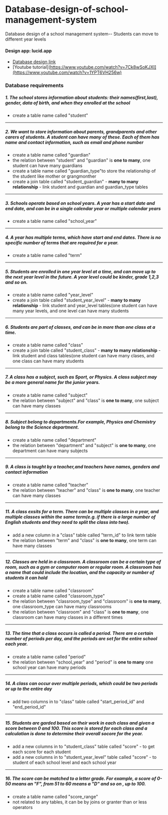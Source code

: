# Database-design-of-school-management-system
Database design of a school management system-- Students can move to different year levels


#### Design app: **lucid.app**
- [Database design link](https://lucid.app/lucidchart/4a6e4e9a-f762-4ad0-8e10-a650465b0713/edit?beaconFlowId=0BDBC2A396664A3C&page=0_0&invitationId=inv_b1a1a729-c7da-4eab-865f-ccd5780a418b#)
- [Youtube tutorial](https://www.youtube.com/watch?v=7Ck8wSoKJXI](https://www.youtube.com/watch?v=1YPT6VH256w)

### Database requirements

##### 1. The school stores information about students: their names(first,last), gender, data of birth, and when they enrolled at the school
- create a table name called "student"
---


##### 2. We want to store information about parents, grandparents and other carers of students. A student can have many of these. Each of them has name and contact information, such as email and phone number
- create a table name called "guardian"
- the relation between "student" and "guardian" is **one to many**, one student can have many guardians
- create a table name called "guardian_type"to store the relationship of the student like mother or grangmonther
- create a join table called "student_guardian" - **many to many relationship** - link student and guardian and guardian_type tables
---

##### 3. Schools operate based on school years. A year has a start date and end date, and can be in a single calendar year or multiple calendar years
- create a table name called "school_year"
---
##### 4. A year has multiple terms, which have start and end dates. There is no specific number of terms that are required for a year.
- create a table name called "term"
---
##### 5. Students are enrolled in one year level at a time, and can move up to the next year level in the future. A year level could be kinder, grade 1,2,3 and so on.
- create a table name called "year_level"
- create a join table called "student_year_level" - **many to many relationship** - link student and year_level tables(one student can have many year levels, and one level can have many students
---
##### 6. Students are part of classes, and can be in more than one class at a time.
- create a table name called "class"
- create a join table called "student_class" - **many to many relationship** - link student and class tables(one student can have many clases, and one class can have many students
---
##### 7. A class has a subject, such as Sport, or Physics. A class subject may be a more general name for the junior years.
- create a table name called "subject"
- the relation between "subject" and "class" is **one to many**, one subject can have many classes
---
##### 8. Subject belong to departments.For example, Physics and Chemistry belong to the Science department.
- create a table name called "department"
- the relation between "department" and "subject" is **one to many**, one department can have many subjects
---
##### 9. A class is taught by a teacher,and teachers have names, genders and contact information
- create a table name called "teacher"
- the relation between "teacher" and "class" is **one to many**, one teacher can have many classes
---
##### 11. A class exsits for a term. There can be multiple classes in a year, and multiple classes within the same term(e.g. if there is a large number of English students and they need to split the class into two).
- add a new column in a "class" table called "term_id" to link term table
- the relation between "term" and "class" is **one to many**, one term can have many classes
---
##### 12. Classes are held in a classroom. A classroom can be a certain type of room, such as a gym or computer room or regular room. A classroom has a name that could include the location, and the capacity or number of students it can hold
- create a table name called "classroom"
- create a table name called "classroom_type"
- the relation between "classroom_type" and "classroom" is **one to many**, one classroom_type can have many classrooms
- the relation between "classroom" and "class" is **one to many**, one classroom can have many classes in a different times
---
##### 13. The time that a class occurs is called a period. There are a certain number of periods per day, and the periods are set for the entire school each year.
-  create a table name called "period"
-  the relation between "school_year" and "period" is **one to many** one school year can have many periods
---
##### 14. A class can occur over multiple periods, which could be two periods or up to the entire day
-  add two columns in to "class" table called "start_period_id" and "end_period_id"
---
##### 15. Students are garded based on their work in each class and given a score between 0 and 100. This score is stored for each class and a calculation is done to determine their overall socore for the year.
 - add a new columns in to "student_class" table called "score" - to get each score for each student 
 - add a new columns in to "student_year_level" table called "score" - to student of each school level and each school year
---
##### 16. The score can be matched to a letter grade. For example, a score of 0-50 means an "F", from 51 to 60 means a "D" and so on , up to 100.
- create a table name called "score_range"
- not related to any tables, it can be by joins or granter than or less operators 

